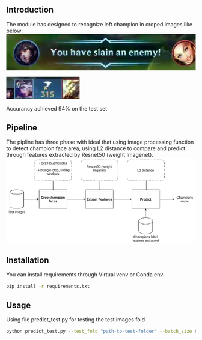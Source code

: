 ## Introduction
The module has designed to recognize left champion in croped images like below:
![image1](/readme_images/Ahri_278220660753197_round6_Ahri_06-02-2021.mp4_10_2.jpg)

![image2](/readme_images/Ashe_231705051716794_round3_Ashe_06-07-2021.mp4_26_2.jpg)

Accurancy achieved 94% on the test set

## Pipeline
The pipline has three phase with ideal that using image processing function to detect champion face area, using L2 distance to compare and predict through features extracted by Resnet50 (weight Imagenet).
![pipeline](/readme_images/pipeline.png)
## Installation
You can install requirements through Virtual venv or Conda env.
```bash
pip install -r requirements.txt
```
## Usage
Using file predict_test.py for testing the test images fold
```bash
python predict_test.py --test_fold "path-to-test-folder" --batch_size n
```
